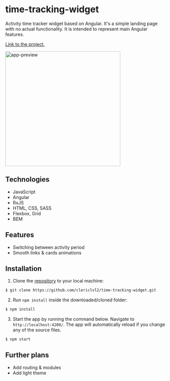# time-tracking-widget

Activity time tracker widget based on Angular. It's a simple landing page with no actual functionality. It is intended to represent main Angular features.

[Link to the project.](https://clericlvl2.github.io/time-tracking-widget/)

<img src="https://cdn.discordapp.com/attachments/1045032076036030504/1045698072241508392/image.png" alt="app-preview" width="360"/>

## Technologies

- JavaScript
- Angular
- RxJS
- HTML, CSS, SASS
- Flexbox, Grid
- BEM

## Features

- Switching between activity period 
- Smooth links & cards animations

## Installation

1. Clone the [repository](https://github.com/clericlvl2/time-tracking-widget.git) to your local machine:
```bash
$ git clone https://github.com/clericlvl2/time-tracking-widget.git
```

2. Run `npm install` inside the downloaded/cloned folder:
```bash
$ npm install
```

3. Start the app by running the command below. Navigate to `http://localhost:4200/`. The app will automatically reload if you change any of the source files.
```bash
$ npm start
```

## Further plans

- Add routing & modules
- Add light theme
